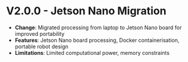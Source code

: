 # V2.0.0 - Jetson Nano Migration

- **Change**: Migrated processing from laptop to Jetson Nano board for improved portability
- **Features**: Jetson Nano board processing, Docker containerisation, portable robot design
- **Limitations**: Limited computational power, memory constraints
